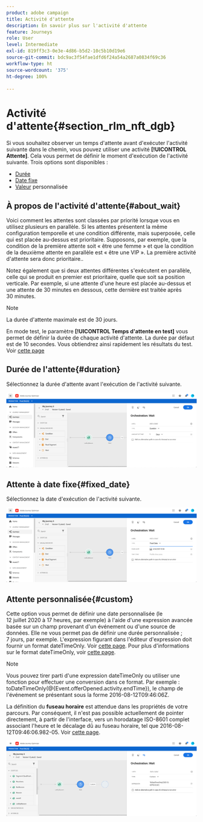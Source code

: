 ```yaml
---
product: adobe campaign
title: Activité d'attente
description: En savoir plus sur l'activité d'attente
feature: Journeys
role: User
level: Intermediate
exl-id: 819ff3c3-0e3e-4d86-b5d2-10c5b10d19e6
source-git-commit: bdc9ac3f54fae1dfd6f24a54a2687a0834f69c36
workflow-type: ht
source-wordcount: '375'
ht-degree: 100%

---
```


# Activité d&#39;attente{#section_rlm_nft_dgb}

Si vous souhaitez observer un temps d&#39;attente avant d&#39;exécuter l&#39;activité suivante dans le chemin, vous pouvez utiliser une activité **[!UICONTROL Attente]**. Cela vous permet de définir le moment d&#39;exécution de l&#39;activité suivante. Trois options sont disponibles :

* [Durée](#duration)
* [Date fixe](#fixed_date)
* [Valeur](#custom) personnalisée

<!--* [Email send time optimization](#email_send_time_optimization)-->

## À propos de l&#39;activité d&#39;attente{#about_wait}

Voici comment les attentes sont classées par priorité lorsque vous en utilisez plusieurs en parallèle. Si les attentes présentent la même configuration temporelle et une condition différente, mais superposée, celle qui est placée au-dessus est prioritaire. Supposons, par exemple, que la condition de la première attente soit « être une femme » et que la condition de la deuxième attente en parallèle est « être une VIP ». La première activité d&#39;attente sera donc prioritaire..

Notez également que si deux attentes différentes s&#39;exécutent en parallèle, celle qui se produit en premier est prioritaire, quelle que soit sa position verticale. Par exemple, si une attente d&#39;une heure est placée au-dessus et une attente de 30 minutes en dessous, cette dernière est traitée après 30 minutes.

>[!NOTE]
>
>La durée d&#39;attente maximale est de 30 jours.
>
>En mode test, le paramètre **[!UICONTROL Temps d&#39;attente en test]** vous permet de définir la durée de chaque activité d&#39;attente. La durée par défaut est de 10 secondes. Vous obtiendrez ainsi rapidement les résultats du test. Voir [cette page](../building-journeys/testing-the-journey.md)

## Durée de l&#39;attente{#duration}

Sélectionnez la durée d&#39;attente avant l&#39;exécution de l&#39;activité suivante.

![](../assets/journey55.png)

## Attente à date fixe{#fixed_date}

Sélectionnez la date d&#39;exécution de l&#39;activité suivante.

![](../assets/journey56.png)

## Attente personnalisée{#custom}

Cette option vous permet de définir une date personnalisée (le 12 juillet 2020 à 17 heures, par exemple) à l&#39;aide d&#39;une expression avancée basée sur un champ provenant d&#39;un événement ou d&#39;une source de données. Elle ne vous permet pas de définir une durée personnalisée ; 7 jours, par exemple. L&#39;expression figurant dans l&#39;éditeur d&#39;expression doit fournir un format dateTimeOnly. Voir [cette page](../expression/expressionadvanced.md). Pour plus d&#39;informations sur le format dateTimeOnly, voir [cette page](../expression/data-types.md).

>[!NOTE]
>
>Vous pouvez tirer parti d&#39;une expression dateTimeOnly ou utiliser une fonction pour effectuer une conversion dans ce format. Par exemple : toDateTimeOnly(@{Event.offerOpened.activity.endTime}), le champ de l&#39;événement se présentant sous la forme 2016-08-12T09:46:06Z.
>
>La définition du **fuseau horaire** est attendue dans les propriétés de votre parcours. Par conséquent, il n&#39;est pas possible actuellement de pointer directement, à partir de l&#39;interface, vers un horodatage ISO-8601 complet associant l&#39;heure et le décalage dû au fuseau horaire, tel que 2016-08-12T09:46:06.982-05. Voir [cette page](../building-journeys/timezone-management.md).

![](../assets/journey57.png)

<!--## Email send time optimization{#email_send_time_optimization}

>[!CAUTION]
>
>The email send time optimization capability is only available to customers who use the [Adobe Experience Platform Data Connector](https://docs.adobe.com/content/help/en/campaign-standard/using/developing/mapping-campaign-and-aep-data/aep-about-data-connector.html).

This type of wait uses a score calculated in the Adobe Experience Platform. The score calculates the propensity to click or open an email in the future based on past behavior. Note that the algorithm calculating the score needs a certain amount of data to work. As a result, when it does not have enough data, the default wait time will apply. At publication time, you’ll be notified that the default time applies.

>[!NOTE]
>
>The first event of your journey must have a namespace.
>
>This capability is only available after an **[!UICONTROL Email]** activity. You need to have Adobe Campaign Standard.

1. In the **[!UICONTROL Amount of time]** field, define the number of hours to consider to optimize email sending.
1. In the **[!UICONTROL Optimization type]** field, choose if the optimization should increase clicks or opens.
1. In the **[!UICONTROL Default time]** field, define the default time to wait if the predictive send time score is not available.

    >[!NOTE]
    >
    >Note that the send time score can be unavailable because there is not enough data to perform the calculation. In this case, you will be informed, at publication time, that the default time applies.

![](../assets/journey57bis.png)-->
